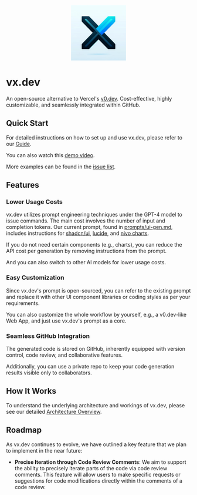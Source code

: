 <p align="center">
  <img width="150px" height="150px" src="./preview-ui/public/logo.jpg">
</p>

# vx.dev

An open-source alternative to Vercel's [v0.dev](https://v0.dev/). Cost-effective, highly customizable, and seamlessly integrated within GitHub.

## Quick Start

For detailed instructions on how to set up and use vx.dev, please refer to our [Guide](./docs/quick-start.md).

You can also watch this [demo video](http://www.youtube.com/watch?v=J4LAOBRcu2c).

More examples can be found in the [issue list](https://github.com/Yuyz0112/vx.dev/issues?q=is%3Aissue+label%3Aui-gen%2Cvue-ui-gen).

## Features

### Lower Usage Costs

vx.dev utilizes prompt engineering techniques under the GPT-4 model to issue commands. The main cost involves the number of input and completion tokens. Our current prompt, found in [prompts/ui-gen.md](./prompts/ui-gen.md), includes instructions for [shadcn/ui](https://ui.shadcn.com/), [lucide](https://lucide.dev/), and [nivo charts](https://nivo.rocks/).

If you do not need certain components (e.g., charts), you can reduce the API cost per generation by removing instructions from the prompt.

And you can also switch to other AI models for lower usage costs.

### Easy Customization

Since vx.dev's prompt is open-sourced, you can refer to the existing prompt and replace it with other UI component libraries or coding styles as per your requirements.

You can also customize the whole workflow by yourself, e.g., a v0.dev-like Web App, and just use vx.dev's prompt as a core.

### Seamless GitHub Integration

The generated code is stored on GitHub, inherently equipped with version control, code review, and collaborative features.

Additionally, you can use a private repo to keep your code generation results visible only to collaborators.

## How It Works

To understand the underlying architecture and workings of vx.dev, please see our detailed [Architecture Overview](./docs/architecture.md).

## Roadmap

As vx.dev continues to evolve, we have outlined a key feature that we plan to implement in the near future:

- **Precise Iteration through Code Review Comments**: We aim to support the ability to precisely iterate parts of the code via code review comments. This feature will allow users to make specific requests or suggestions for code modifications directly within the comments of a code review.
